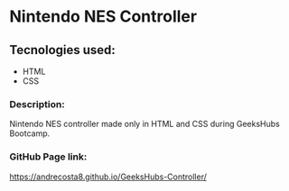 # Nintendo NES Controller 

## Tecnologies used:

* HTML 
* CSS

### Description: 

Nintendo NES controller made only in HTML and CSS during GeeksHubs Bootcamp.

### GitHub Page link: 

https://andrecosta8.github.io/GeeksHubs-Controller/
